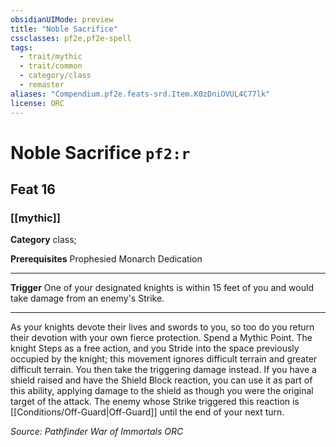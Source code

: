 ```yaml
---
obsidianUIMode: preview
title: "Noble Sacrifice"
cssclasses: pf2e,pf2e-spell
tags:
  - trait/mythic
  - trait/common
  - category/class
  - remaster
aliases: "Compendium.pf2e.feats-srd.Item.K0zDniOVUL4C77lk"
license: ORC
---
```

# Noble Sacrifice `pf2:r`
## Feat 16
### [[mythic]]

**Category** class; 



**Prerequisites** Prophesied Monarch Dedication
* * *
**Trigger** One of your designated knights is within 15 feet of you and would take damage from an enemy's Strike.

* * *

As your knights devote their lives and swords to you, so too do you return their devotion with your own fierce protection. Spend a Mythic Point. The knight Steps as a free action, and you Stride into the space previously occupied by the knight; this movement ignores difficult terrain and greater difficult terrain. You then take the triggering damage instead. If you have a shield raised and have the Shield Block reaction, you can use it as part of this ability, applying damage to the shield as though you were the original target of the attack. The enemy whose Strike triggered this reaction is [[Conditions/Off-Guard|Off-Guard]] until the end of your next turn.

*Source: Pathfinder War of Immortals*
*ORC*